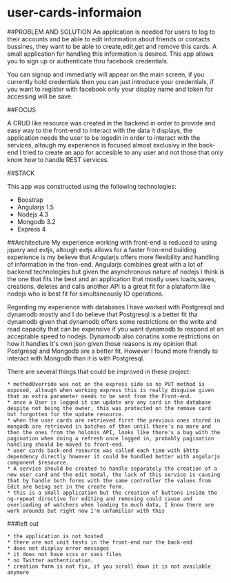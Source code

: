 # user-cards-informaion

##PROBLEM AND SOLUTION
An application is needed for users to log to their accounts and be able to edit information about friends or contacts bussines, they want to be able to create,edit,get and remove this cards. A small application for handling this information is desired.
This app allows you to sign up or authenticate thru facebook credentials.

You can signup and immediatly will appear on the main screen, if you currently hold credentials then you can just introduce your credentials, if you want to register with facebook only your display name and token for accessing will be save.


##FOCUS

A CRUD like resource was created in the backend in order to provide and easy way to the front-end to interact with the data it displays, the application needs the user to be logedin in order to interact with the services, altough my experience is focused almost exclusivy in the back-end I tried to create an app for accesible to any user and not those that only know how to handle REST services.      

##STACK

This app was constructed using the following technologies:

* Boostrap
* Angularjs 1.5
* Nodejs 4.3
* Mongodb 3.2
* Express 4

##Architecture
My experience working with front-end is reduced to using jquery and extjs, altough extjs allows for a faster fron-end building experience is my believe that Angularjs offers more flexibility and handling of information in the fron-end. Angularjs combines great with a lot of backend technologies but given the asynchronous nature of nodejs I think is the one that fits the best and an application that mostly uses loads,saves, creations, deletes and calls another API is a great fit for a plataform like nodejs who is best fit for simultaneously IO operations. 

Regarding my experience with databases I have worked with Postgresql and dynamodb mostly and I do believe that Postgresql is a better fit tha dynamodb given that dynamodb offers some restrictions on the write and read capacity that can be expensive if you want dynamodb to respond at an acceptable speed to nodejs. Dynamodb also conatins some restrictions on how it handles it's own json given those reasons is my opinion that Postgresql and Mongodb are a better fit. However I found more friendly to interact with Mongodb than it is with Postgresql.

There are several things that could be improved in these project:
```
* methodOverride was not on the express side so no PUT method is exposed, altough when working express this is really disguise given that an extra parameter needs to be sent from the Front-end.
* once a User is logged it can update any any card in the database despite not being the owner, this was protected on the remove card
but forgotten for the update resource.
* when the user cards are retrieved first the previous ones stored in mongodb are retrieved in batches of then until there's no more and then the ones from the holonis API, looks like there's a bug with the pagination when doing a refresh once logged in, probably pagination handling should be moved to front-end.
* user cards back-end resource was called each time with $http dependency directly however it could be handled better with angularjs component $resource.
* A service should be created to handle separately the creation of a new user card and the edit modal, the lack of this service is causing that by handle both forms with the same controller the values from Edit are being set in the create form.
* this is a small application but the creation of buttons inside the ng-repeat directive for editing and removing could cause and overloading of watchers when loading to much data, I know there are work arounds but right now I'm unfamiliar with this 
```

###left out
```
* the application is not hosted
* there are not unit tests in the front-end nor the back-end
* does not display error messages
* it does not have scss or sass files
* no Twitter authentication.
* creation form is not fix, if you scroll down it is not available anymore
```

